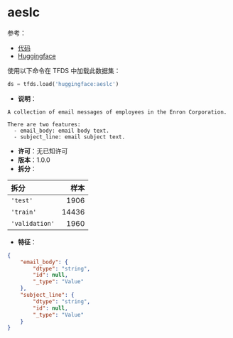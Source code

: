 # aeslc

参考：

- [代码](https://github.com/huggingface/datasets/blob/master/datasets/aeslc)
- [Huggingface](https://huggingface.co/datasets/aeslc)

使用以下命令在 TFDS 中加载此数据集：

```python
ds = tfds.load('huggingface:aeslc')
```

- **说明**：

```
A collection of email messages of employees in the Enron Corporation.

There are two features:
  - email_body: email body text.
  - subject_line: email subject text.
```

- **许可**：无已知许可
- **版本**：1.0.0
- **拆分**：

拆分 | 样本
:-- | --:
`'test'` | 1906
`'train'` | 14436
`'validation'` | 1960

- **特征**：

```json
{
    "email_body": {
        "dtype": "string",
        "id": null,
        "_type": "Value"
    },
    "subject_line": {
        "dtype": "string",
        "id": null,
        "_type": "Value"
    }
}
```
